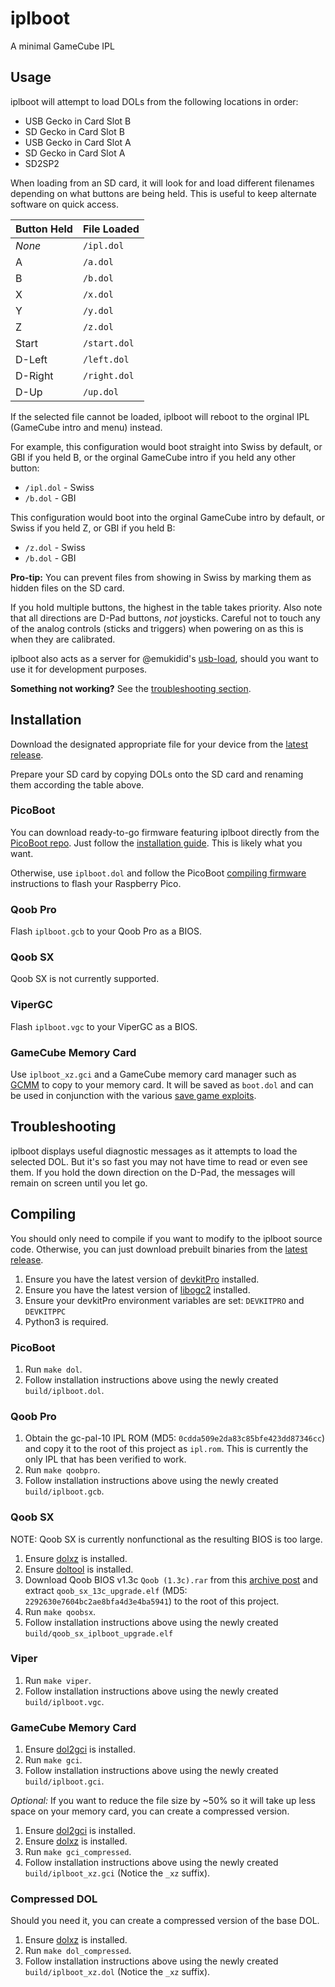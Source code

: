# iplboot

A minimal GameCube IPL


## Usage

iplboot will attempt to load DOLs from the following locations in order:
- USB Gecko in Card Slot B
- SD Gecko in Card Slot B
- USB Gecko in Card Slot A
- SD Gecko in Card Slot A
- SD2SP2

When loading from an SD card, it will look for and load different filenames depending on what buttons are being held. This is useful to keep alternate software on quick access.

 Button Held | File Loaded
-------------|--------------
 *None*      | `/ipl.dol`
 A           | `/a.dol`
 B           | `/b.dol`
 X           | `/x.dol`
 Y           | `/y.dol`
 Z           | `/z.dol`
 Start       | `/start.dol`
 D-Left      | `/left.dol`
 D-Right     | `/right.dol`
 D-Up        | `/up.dol`

If the selected file cannot be loaded, iplboot will reboot to the orginal IPL (GameCube intro and menu) instead.

For example, this configuration would boot straight into Swiss by default, or GBI if you held B, or the orginal GameCube intro if you held any other button:
- `/ipl.dol` - Swiss
- `/b.dol` - GBI

This configuration would boot into the orginal GameCube intro by default, or Swiss if you held Z, or GBI if you held B:
- `/z.dol` - Swiss
- `/b.dol` - GBI

**Pro-tip:** You can prevent files from showing in Swiss by marking them as hidden files on the SD card.

If you hold multiple buttons, the highest in the table takes priority. Also note that all directions are D-Pad buttons, *not* joysticks. Careful not to touch any of the analog controls (sticks and triggers) when powering on as this is when they are calibrated.

iplboot also acts as a server for @emukidid's [usb-load](https://github.com/emukidid/gc-usb-load), should you want to use it for development purposes.

**Something not working?** See the [troubleshooting section](#troubleshooting).


## Installation

Download the designated appropriate file for your device from the [latest release](https://github.com/redolution/iplboot/releases/latest).

Prepare your SD card by copying DOLs onto the SD card and renaming them according the table above.

### PicoBoot

You can download ready-to-go firmware featuring iplboot directly from the [PicoBoot repo](https://github.com/webhdx/PicoBoot). Just follow the [installation guide](https://github.com/webhdx/PicoBoot#-installation-guide). This is likely what you want.

Otherwise, use `iplboot.dol` and follow the PicoBoot [compiling firmware](https://github.com/webhdx/PicoBoot#compiling-firmware) instructions to flash your Raspberry Pico.

### Qoob Pro

Flash `iplboot.gcb` to your Qoob Pro as a BIOS.

### Qoob SX

Qoob SX is not currently supported.

### ViperGC

Flash `iplboot.vgc` to your ViperGC as a BIOS.

### GameCube Memory Card

Use `iplboot_xz.gci` and a GameCube memory card manager such as [GCMM](https://github.com/suloku/gcmm) to copy to your memory card. It will be saved as `boot.dol` and can be used in conjunction with the various [save game exploits](https://www.gc-forever.com/wiki/index.php?title=Booting_homebrew#Game_Save_Exploits).


## Troubleshooting

iplboot displays useful diagnostic messages as it attempts to load the selected DOL. But it's so fast you may not have time to read or even see them. If you hold the down direction on the D-Pad, the messages will remain on screen until you let go.


## Compiling

You should only need to compile if you want to modify to the iplboot source code. Otherwise, you can just download prebuilt binaries from the [latest release](https://github.com/redolution/iplboot/releases/latest).

1. Ensure you have the latest version of [devkitPro](https://devkitpro.org/wiki/Getting_Started) installed.
2. Ensure you have the latest version of [libogc2](https://github.com/extremscorner/libogc2) installed.
3. Ensure your devkitPro environment variables are set: `DEVKITPRO` and `DEVKITPPC`
4. Python3 is required.

### PicoBoot

1. Run `make dol`.
2. Follow installation instructions above using the newly created `build/iplboot.dol`.

### Qoob Pro

1. Obtain the gc-pal-10 IPL ROM (MD5: `0cdda509e2da83c85bfe423dd87346cc`) and copy it to the root of this project as `ipl.rom`. This is currently the only IPL that has been verified to work.
2. Run `make qoobpro`.
3. Follow installation instructions above using the newly created `build/iplboot.gcb`.

### Qoob SX

NOTE: Qoob SX is currently nonfunctional as the resulting BIOS is too large.

1. Ensure [dolxz] is installed.
2. Ensure [doltool] is installed.
3. Download Qoob BIOS v1.3c `Qoob (1.3c).rar` from this [archive post](https://www.gc-forever.com/forums/viewtopic.php?f=36&t=23) and extract `qoob_sx_13c_upgrade.elf` (MD5: `2292630e7604bc2ae8bfa4d3e4ba5941`) to the root of this project.
4. Run `make qoobsx`.
5. Follow installation instructions above using the newly created `build/qoob_sx_iplboot_upgrade.elf`

### Viper

1. Run `make viper`.
2. Follow installation instructions above using the newly created `build/iplboot.vgc`.

### GameCube Memory Card

1. Ensure [dol2gci] is installed.
2. Run `make gci`.
3. Follow installation instructions above using the newly created `build/iplboot.gci`.

*Optional:* If you want to reduce the file size by ~50% so it will take up less space on your memory card, you can create a compressed version.

1. Ensure [dol2gci] is installed.
2. Ensure [dolxz] is installed.
3. Run `make gci_compressed`.
4. Follow installation instructions above using the newly created `build/iplboot_xz.gci` (Notice the `_xz` suffix).

### Compressed DOL

Should you need it, you can create a compressed version of the base DOL.

1. Ensure [dolxz] is installed.
2. Run `make dol_compressed`.
3. Follow installation instructions above using the newly created `build/iplboot_xz.dol` (Notice the `_xz` suffix).


[dolxz]: https://github.com/yo1dog/dolxz
[dol2gci]: https://github.com/emukidid/swiss-gc/tree/master/buildtools
[doltool]: https://github.com/redolution/Devkitpro-installer/blob/trunk/tools/gamecube/doltool/
